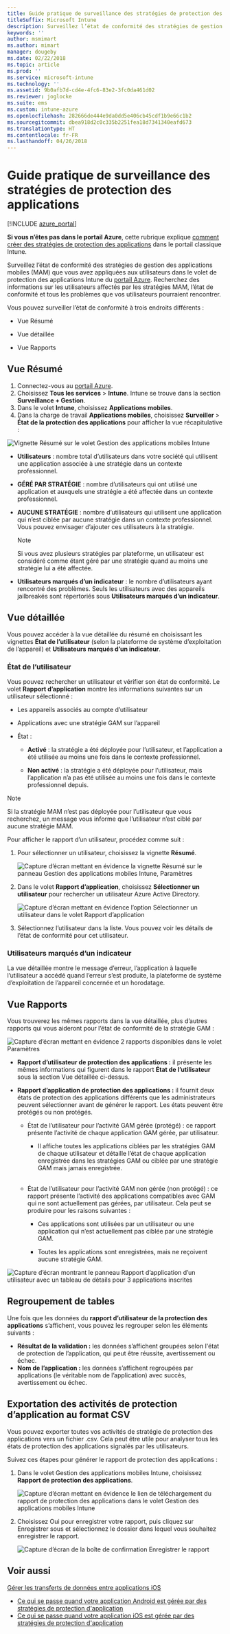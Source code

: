 ```yaml
---
title: Guide pratique de surveillance des stratégies de protection des applications
titleSuffix: Microsoft Intune
description: Surveillez l’état de conformité des stratégies de gestion des applications mobiles dans Intune.
keywords: ''
author: msmimart
ms.author: mimart
manager: dougeby
ms.date: 02/22/2018
ms.topic: article
ms.prod: ''
ms.service: microsoft-intune
ms.technology: ''
ms.assetid: 9b0afb7d-cd4e-4fc6-83e2-3fc0da461d02
ms.reviewer: joglocke
ms.suite: ems
ms.custom: intune-azure
ms.openlocfilehash: 282666de444e9da0dd5e406cb45cdf1b9e66c1b2
ms.sourcegitcommit: dbea918d2c0c335b2251fea18d7341340eafd673
ms.translationtype: HT
ms.contentlocale: fr-FR
ms.lasthandoff: 04/26/2018
---
```

# <a name="how-to-monitor-app-protection-policies"></a>Guide pratique de surveillance des stratégies de protection des applications
[!INCLUDE [azure_portal](./includes/azure_portal.md)]

**Si vous n’êtes pas dans le portail Azure**, cette rubrique explique [comment créer des stratégies de protection des applications](https://docs.microsoft.com/intune-classic/deploy-use/create-and-deploy-mobile-app-management-policies-with-microsoft-intune) dans le portail classique Intune.


Surveillez l’état de conformité des stratégies de gestion des applications mobiles (MAM) que vous avez appliquées aux utilisateurs dans le volet de protection des applications Intune du [portail Azure](https://portal.azure.com). Recherchez des informations sur les utilisateurs affectés par les stratégies MAM, l’état de conformité et tous les problèmes que vos utilisateurs pourraient rencontrer.

Vous pouvez surveiller l’état de conformité à trois endroits différents :

-   Vue Résumé

-   Vue détaillée

-   Vue Rapports

## <a name="summary-view"></a>Vue Résumé

1. Connectez-vous au [portail Azure](https://portal.azure.com).
2. Choisissez **Tous les services** > **Intune**. Intune se trouve dans la section **Surveillance + Gestion**.
3. Dans le volet **Intune**, choisissez **Applications mobiles**.
4. Dans la charge de travail **Applications mobiles**, choisissez **Surveiller** > **État de la protection des applications** pour afficher la vue récapitulative :

![Vignette Résumé sur le volet Gestion des applications mobiles Intune](./media/app-protection-user-status-summary.png)

-   **Utilisateurs** : nombre total d’utilisateurs dans votre société qui utilisent une application associée à une stratégie dans un contexte professionnel.

-   **GÉRÉ PAR STRATÉGIE** : nombre d’utilisateurs qui ont utilisé une application et auxquels une stratégie a été affectée dans un contexte professionnel.

-   **AUCUNE STRATÉGIE** : nombre d’utilisateurs qui utilisent une application qui n’est ciblée par aucune stratégie dans un contexte professionnel. Vous pouvez envisager d’ajouter ces utilisateurs à la stratégie.
    > [!NOTE]
    > Si vous avez plusieurs stratégies par plateforme, un utilisateur est considéré comme étant géré par une stratégie quand au moins une stratégie lui a été affectée.

- **Utilisateurs marqués d’un indicateur** : le nombre d’utilisateurs ayant rencontré des problèmes. Seuls les utilisateurs avec des appareils jailbreakés sont répertoriés sous **Utilisateurs marqués d’un indicateur**.


## <a name="detailed-view"></a>Vue détaillée
Vous pouvez accéder à la vue détaillée du résumé en choisissant les vignettes **État de l’utilisateur** (selon la plateforme de système d’exploitation de l’appareil) et **Utilisateurs marqués d’un indicateur**.

### <a name="user-status"></a>État de l’utilisateur
Vous pouvez rechercher un utilisateur et vérifier son état de conformité. Le volet **Rapport d’application** montre les informations suivantes sur un utilisateur sélectionné :
- Les appareils associés au compte d’utilisateur

- Applications avec une stratégie GAM sur l’appareil

- État :

  - **Activé** : la stratégie a été déployée pour l’utilisateur, et l’application a été utilisée au moins une fois dans le contexte professionnel.

  - **Non activé** : la stratégie a été déployée pour l’utilisateur, mais l’application n’a pas été utilisée au moins une fois dans le contexte professionnel depuis.

>[!NOTE]
> Si la stratégie MAM n’est pas déployée pour l’utilisateur que vous recherchez, un message vous informe que l’utilisateur n’est ciblé par aucune stratégie MAM.

Pour afficher le rapport d’un utilisateur, procédez comme suit :

1.  Pour sélectionner un utilisateur, choisissez la vignette **Résumé**.

    ![Capture d’écran mettant en évidence la vignette Résumé sur le panneau Gestion des applications mobiles Intune, Paramètres](./media/MAM-reporting-6.png)

2. Dans le volet **Rapport d’application**, choisissez **Sélectionner un utilisateur** pour rechercher un utilisateur Azure Active Directory.

    ![Capture d’écran mettant en évidence l’option Sélectionner un utilisateur dans le volet Rapport d’application](./media/MAM-reporting-2.png)

3. Sélectionnez l’utilisateur dans la liste. Vous pouvez voir les détails de l’état de conformité pour cet utilisateur.

### <a name="flagged-users"></a>Utilisateurs marqués d’un indicateur
La vue détaillée montre le message d’erreur, l’application à laquelle l’utilisateur a accédé quand l’erreur s’est produite, la plateforme de système d’exploitation de l’appareil concernée et un horodatage.

## <a name="reporting-view"></a>Vue Rapports

Vous trouverez les mêmes rapports dans la vue détaillée, plus d’autres rapports qui vous aideront pour l’état de conformité de la stratégie GAM :

![Capture d’écran mettant en évidence 2 rapports disponibles dans le volet Paramètres](./media/MAM-reporting-7.png)

-   **Rapport d’utilisateur de protection des applications :** il présente les mêmes informations qui figurent dans le rapport **État de l’utilisateur** sous la section Vue détaillée ci-dessus.

-   **Rapport d’application de protection des applications :** il fournit deux états de protection des applications différents que les administrateurs peuvent sélectionner avant de générer le rapport. Les états peuvent être protégés ou non protégés.

    -   État de l’utilisateur pour l’activité GAM gérée (protégé) : ce rapport présente l’activité de chaque application GAM gérée, par utilisateur.

        -   Il affiche toutes les applications ciblées par les stratégies GAM de chaque utilisateur et détaille l’état de chaque application enregistrée dans les stratégies GAM ou ciblée par une stratégie GAM mais jamais enregistrée.
<br></br>
    -   État de l’utilisateur pour l’activité GAM non gérée (non protégé) : ce rapport présente l’activité des applications compatibles avec GAM qui ne sont actuellement pas gérées, par utilisateur. Cela peut se produire pour les raisons suivantes :

        -   Ces applications sont utilisées par un utilisateur ou une application qui n’est actuellement pas ciblée par une stratégie GAM.

        -   Toutes les applications sont enregistrées, mais ne reçoivent aucune stratégie GAM.

![Capture d’écran montrant le panneau Rapport d’application d’un utilisateur avec un tableau de détails pour 3 applications inscrites](./media/MAM-reporting-4.png)

## <a name="table-grouping"></a>Regroupement de tables

Une fois que les données du **rapport d’utilisateur de la protection des applications** s’affichent, vous pouvez les regrouper selon les éléments suivants :

- **Résultat de la validation :** les données s’affichent groupées selon l'état de protection de l’application, qui peut être réussite, avertissement ou échec.
- **Nom de l’application :** les données s’affichent regroupées par applications (le véritable nom de l’application) avec succès, avertissement ou échec.

## <a name="export-app-protection-activities-to-csv"></a>Exportation des activités de protection d’application au format CSV

Vous pouvez exporter toutes vos activités de stratégie de protection des applications vers un fichier .csv. Cela peut être utile pour analyser tous les états de protection des applications signalés par les utilisateurs.

Suivez ces étapes pour générer le rapport de protection des applications :

1. Dans le volet Gestion des applications mobiles Intune, choisissez **Rapport de protection des applications**.

    ![Capture d’écran mettant en évidence le lien de téléchargement du rapport de protection des applications dans le volet Gestion des applications mobiles Intune](./media/app-protection-report-csv-2.png)

2. Choisissez Oui pour enregistrer votre rapport, puis cliquez sur Enregistrer sous et sélectionnez le dossier dans lequel vous souhaitez enregistrer le rapport.

    ![Capture d’écran de la boîte de confirmation Enregistrer le rapport](./media/app-protection-report-csv-1.png)

## <a name="see-also"></a>Voir aussi
[Gérer les transferts de données entre applications iOS](data-transfer-between-apps-manage-ios.md)

* [Ce qui se passe quand votre application Android est gérée par des stratégies de protection d'application](app-protection-enabled-apps-android.md)
* [Ce qui se passe quand votre application iOS est gérée par des stratégies de protection d'application](app-protection-enabled-apps-ios.md)
